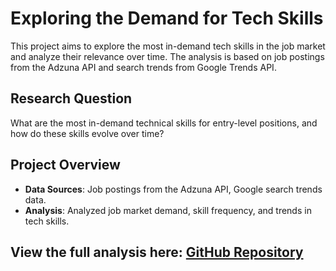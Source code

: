 
# Exploring the Demand for Tech Skills

This project aims to explore the most in-demand tech skills in the job market and analyze their relevance over time. The analysis is based on job postings from the Adzuna API and search trends from Google Trends API.

## Research Question
What are the most in-demand technical skills for entry-level positions, and how do these skills evolve over time?

## Project Overview

- **Data Sources**: Job postings from the Adzuna API, Google search trends data.
- **Analysis**: Analyzed job market demand, skill frequency, and trends in tech skills.


## View the full analysis here: [GitHub Repository](https://github.com/TKwapong/project)

